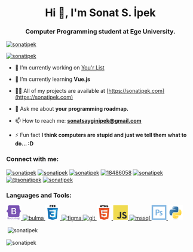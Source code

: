 <h1 align="center">Hi 👋, I'm Sonat S. İpek</h1>
<h3 align="center">Computer Programming student at Ege University.</h3>

<p align="left"> <a href="https://github.com/ryo-ma/github-profile-trophy"><img src="https://github-profile-trophy.vercel.app/?username=sonatipek" alt="sonatipek" /></a> </p>

<p align="left"> <a href="https://twitter.com/sonatipek" target="blank"><img src="https://img.shields.io/twitter/follow/sonatipek?logo=twitter&style=for-the-badge" alt="sonatipek" /></a> </p>

- 🔭 I’m currently working on [You'r List](https://yourlist.sonatipek.com)

- 🌱 I’m currently learning **Vue.js**

- 👨‍💻 All of my projects are available at [https://sonatipek.com](https://sonatipek.com)

- 💬 Ask me about **your programming roadmap.**

- 📫 How to reach me: **sonatsayginipek@gmail.com**

- ⚡ Fun fact **I think computers are stupid and just we tell them what to do... :D**

<h3 align="left">Connect with me:</h3>
<p align="left">
<a href="https://codepen.io/sonatipek" target="blank"><img align="center" src="https://raw.githubusercontent.com/rahuldkjain/github-profile-readme-generator/master/src/images/icons/Social/codepen.svg" alt="sonatipek" height="30" width="40" /></a>
<a href="https://twitter.com/sonatipek" target="blank"><img align="center" src="https://raw.githubusercontent.com/rahuldkjain/github-profile-readme-generator/master/src/images/icons/Social/twitter.svg" alt="sonatipek" height="30" width="40" /></a>
<a href="https://linkedin.com/in/sonatipek" target="blank"><img align="center" src="https://raw.githubusercontent.com/rahuldkjain/github-profile-readme-generator/master/src/images/icons/Social/linked-in-alt.svg" alt="sonatipek" height="30" width="40" /></a>
<a href="https://stackoverflow.com/users/18486058" target="blank"><img align="center" src="https://raw.githubusercontent.com/rahuldkjain/github-profile-readme-generator/master/src/images/icons/Social/stack-overflow.svg" alt="18486058" height="30" width="40" /></a>
<a href="https://instagram.com/sonatipek" target="blank"><img align="center" src="https://raw.githubusercontent.com/rahuldkjain/github-profile-readme-generator/master/src/images/icons/Social/instagram.svg" alt="sonatipek" height="30" width="40" /></a>
<a href="https://medium.com/@sonatipek" target="blank"><img align="center" src="https://raw.githubusercontent.com/rahuldkjain/github-profile-readme-generator/master/src/images/icons/Social/medium.svg" alt="@sonatipek" height="30" width="40" /></a>
<a href="https://www.hackerrank.com/sonatipek" target="blank"><img align="center" src="https://raw.githubusercontent.com/rahuldkjain/github-profile-readme-generator/master/src/images/icons/Social/hackerrank.svg" alt="sonatipek" height="30" width="40" /></a>
</p>

<h3 align="left">Languages and Tools:</h3>
<p align="left"> <a href="https://getbootstrap.com" target="_blank" rel="noreferrer"> <img src="https://raw.githubusercontent.com/devicons/devicon/master/icons/bootstrap/bootstrap-plain-wordmark.svg" alt="bootstrap" width="40" height="40"/> </a> <a href="https://bulma.io/" target="_blank" rel="noreferrer"> <img src="https://raw.githubusercontent.com/gilbarbara/logos/804dc257b59e144eaca5bc6ffd16949752c6f789/logos/bulma.svg" alt="bulma" width="40" height="40"/> </a> <a href="https://www.w3schools.com/css/" target="_blank" rel="noreferrer"> <img src="https://raw.githubusercontent.com/devicons/devicon/master/icons/css3/css3-original-wordmark.svg" alt="css3" width="40" height="40"/> </a> <a href="https://www.figma.com/" target="_blank" rel="noreferrer"> <img src="https://www.vectorlogo.zone/logos/figma/figma-icon.svg" alt="figma" width="40" height="40"/> </a> <a href="https://git-scm.com/" target="_blank" rel="noreferrer"> <img src="https://www.vectorlogo.zone/logos/git-scm/git-scm-icon.svg" alt="git" width="40" height="40"/> </a> <a href="https://www.w3.org/html/" target="_blank" rel="noreferrer"> <img src="https://raw.githubusercontent.com/devicons/devicon/master/icons/html5/html5-original-wordmark.svg" alt="html5" width="40" height="40"/> </a> <a href="https://developer.mozilla.org/en-US/docs/Web/JavaScript" target="_blank" rel="noreferrer"> <img src="https://raw.githubusercontent.com/devicons/devicon/master/icons/javascript/javascript-original.svg" alt="javascript" width="40" height="40"/> </a> <a href="https://www.microsoft.com/en-us/sql-server" target="_blank" rel="noreferrer"> <img src="https://www.svgrepo.com/show/303229/microsoft-sql-server-logo.svg" alt="mssql" width="40" height="40"/> </a> <a href="https://www.photoshop.com/en" target="_blank" rel="noreferrer"> <img src="https://raw.githubusercontent.com/devicons/devicon/master/icons/photoshop/photoshop-line.svg" alt="photoshop" width="40" height="40"/> </a> <a href="https://www.python.org" target="_blank" rel="noreferrer"> <img src="https://raw.githubusercontent.com/devicons/devicon/master/icons/python/python-original.svg" alt="python" width="40" height="40"/> </a> </p>

<p>&nbsp;<img align="center" src="https://github-readme-stats.vercel.app/api?username=sonatipek&show_icons=true&locale=tr" alt="sonatipek" /></p>

<p><img align="center" src="https://github-readme-streak-stats.herokuapp.com/?user=sonatipek&" alt="sonatipek" /></p>
